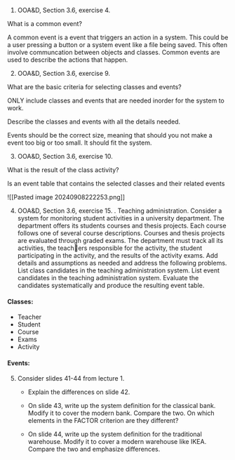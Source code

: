 
1. OOA&D, Section 3.6, exercise 4.

What is a common event?

A common event is a event that triggers an action in a system. This could be a user pressing a button or a system event like a file being saved. This often involve communcation between objects and classes. Common events are used to describe the actions that happen.
   
2. OOA&D, Section 3.6, exercise 9.

What are the basic criteria for selecting classes and events?

ONLY include classes and events that are needed inorder for the system to work. 

Describe the classes and events with all the details needed.

Events should be the correct size, meaning that should you not make a event too big or too small. It should fit the system. 

3. OOA&D, Section 3.6, exercise 10.  

What is the result of the class activity?

Is an event table that contains the selected classes and their related events

![[Pasted image 20240908222253.png]]
   
4. OOA&D, Section 3.6, exercise 15.
. Teaching administration. Consider a system for monitoring student activities in a university department. The department offers its students courses and thesis projects. Each course follows one of several course descriptions. Courses and thesis projects are evaluated through graded exams. The department must track all its activities, the teachers responsible for the activity, the student participating in the activity, and the results of the activity exams. Add details and assumptions as needed and address the following problems. List class candidates in the teaching administration system. List event candidates in the teaching administration system. Evaluate the candidates systematically and produce the resulting event table.


#### Classes:
- Teacher
- Student
- Course
- Exams
- Activity


#### Events:



5. Consider slides 41-44 from lecture 1.  
    - Explain the differences on slide 42.
    - On slide 43, write up the system definition for the classical bank. Modify it to cover the modern bank. Compare the two. On which elements in the FACTOR criterion are they different?  
        
    - On slide 44, write up the system definition for the traditional warehouse. Modify it to cover a modern warehouse like IKEA. Compare the two and emphasize differences.